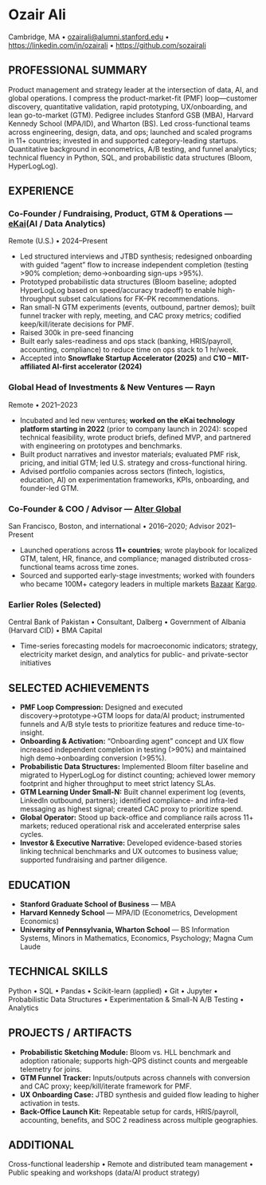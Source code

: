 # Ozair Ali
Cambridge, MA • ozairali@alumni.stanford.edu • https://linkedin.com/in/ozairali • https://github.com/sozairali

## PROFESSIONAL SUMMARY
Product management and strategy leader at the intersection of data, AI, and global operations. I compress the product-market-fit (PMF) loop—customer discovery, quantitative validation, rapid prototyping, UX/onboarding, and lean go-to-market (GTM). Pedigree includes Stanford GSB (MBA), Harvard Kennedy School (MPA/ID), and Wharton (BS). Led cross-functional teams across engineering, design, data, and ops; launched and scaled programs in 11+ countries; invested in and supported category-leading startups. Quantitative background in econometrics, A/B testing, and funnel analytics; technical fluency in Python, SQL, and probabilistic data structures (Bloom, HyperLogLog).

## EXPERIENCE

### Co-Founder / Fundraising, Product, GTM & Operations — [eKai](https://ekai.ai)(AI / Data Analytics)
Remote (U.S.) • 2024–Present
- Led structured interviews and JTBD synthesis; redesigned onboarding with guided “agent” flow to increase independent completion (testing >90% completion; demo→onboarding sign-ups >95%).
- Prototyped probabilistic data structures (Bloom baseline; adopted HyperLogLog based on speed/accuracy tradeoff) to enable high-throughput subset calculations for FK–PK recommendations.
- Ran small-N GTM experiments (events, outbound, partner demos); built funnel tracker with reply, meeting, and CAC proxy metrics; codified keep/kill/iterate decisions for PMF.
- Raised 300k in pre-seed financing
- Built early sales-readiness and ops stack (banking, HRIS/payroll, accounting, compliance) to reduce time on ops stack to 1 hr/week.
- Accepted into **Snowflake Startup Accelerator (2025)** and **C10 – MIT-affiliated AI-first accelerator (2024)**

### Global Head of Investments & New Ventures — Rayn
Remote • 2021–2023
- Incubated and led new ventures; **worked on the eKai technology platform starting in 2022** (prior to company launch in 2024): scoped technical feasibility, wrote product briefs, defined MVP, and partnered with engineering on prototypes and benchmarks.
- Built product narratives and investor materials; evaluated PMF risk, pricing, and initial GTM; led U.S. strategy and cross-functional hiring.
- Advised portfolio companies across sectors (fintech, logistics, education, AI) on experimentation frameworks, KPIs, onboarding, and founder-led GTM.

### Co-Founder & COO / Advisor — [Alter Global](https://alter.vc)
San Francisco, Boston, and international • 2016–2020; Advisor 2021–Present
- Launched operations across **11+ countries**; wrote playbook for localized GTM, talent, HR, finance, and compliance; managed distributed cross-functional teams across time zones.
- Sourced and supported early-stage investments; worked with founders who became 100M+ category leaders in multiple markets [Bazaar](https://www.bazaartech.com/) [Kargo](https://www.kargo.tech/en).

### Earlier Roles (Selected)
Central Bank of Pakistan • Consultant, Dalberg • Government of Albania (Harvard CID) • BMA Capital  
- Time-series forecasting models for macroeconomic indicators; strategy, electricity market design, and analytics for public- and private-sector initiatives

## SELECTED ACHIEVEMENTS
- **PMF Loop Compression:** Designed and executed discovery→prototype→GTM loops for data/AI product; instrumented funnels and A/B style tests to prioritize features and reduce time-to-insight.
- **Onboarding & Activation:** “Onboarding agent” concept and UX flow increased independent completion in testing (>90%) and maintained high demo→onboarding conversion (>95%).
- **Probabilistic Data Structures:** Implemented Bloom filter baseline and migrated to HyperLogLog for distinct counting; achieved lower memory footprint and higher throughput to meet strict latency SLAs.
- **GTM Learning Under Small-N:** Built channel experiment log (events, LinkedIn outbound, partners); identified compliance- and infra-led messaging as highest signal; created CAC proxy to prioritize spend.
- **Global Operator:** Stood up back-office and compliance rails across 11+ markets; reduced operational risk and accelerated enterprise sales cycles.
- **Investor & Executive Narrative:** Developed evidence-based stories linking technical benchmarks and UX outcomes to business value; supported fundraising and partner diligence.

## EDUCATION
- **Stanford Graduate School of Business** — MBA  
- **Harvard Kennedy School** — MPA/ID (Econometrics, Development Economics)  
- **University of Pennsylvania, Wharton School** — BS Information Systems, Minors in Mathematics, Economics, Psychology; Magna Cum Laude

## TECHNICAL SKILLS
Python • SQL • Pandas • Scikit-learn (applied) • Git • Jupyter • Probabilistic Data Structures • Experimentation & Small-N A/B Testing • Analytics

## PROJECTS / ARTIFACTS
- **Probabilistic Sketching Module:** Bloom vs. HLL benchmark and adoption rationale; supports high-QPS distinct counts and mergeable telemetry for joins.
- **GTM Funnel Tracker:** Inputs/outputs across channels with conversion and CAC proxy; keep/kill/iterate framework for PMF.
- **UX Onboarding Case:** JTBD synthesis and guided flow leading to higher activation in tests.
- **Back-Office Launch Kit:** Repeatable setup for cards, HRIS/payroll, accounting, benefits, and SOC 2 readiness across multiple geographies.

## ADDITIONAL
Cross-functional leadership • Remote and distributed team management • Public speaking and workshops (data/AI product strategy)
